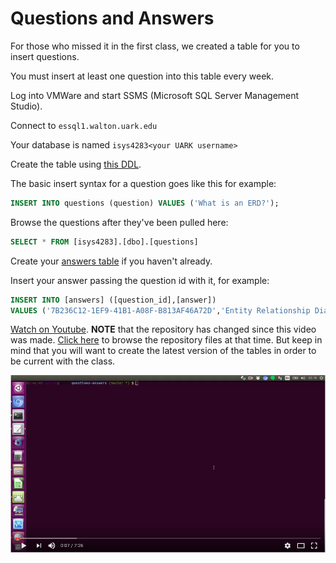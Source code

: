 # Questions and Answers

For those who missed it in the first class, we created a table for you to
insert questions.

You must insert at least one question into this table every week.

Log into VMWare and start SSMS (Microsoft SQL Server Management Studio).

Connect to `essql1.walton.uark.edu`

Your database is named `isys4283<your UARK username>`

Create the table using [this DDL][3].

The basic insert syntax for a question goes like this for example:

```sql
INSERT INTO questions (question) VALUES ('What is an ERD?');
```

Browse the questions after they've been pulled here:

```sql
SELECT * FROM [isys4283].[dbo].[questions]
```

Create your [answers table][4] if you haven't already.

Insert your answer passing the question id with it, for example:

```sql
INSERT INTO [answers] ([question_id],[answer])
VALUES ('7B236C12-1EF9-41B1-A08F-B813AF46A72D','Entity Relationship Diagram');
```

[Watch on Youtube][1]. **NOTE** that the repository has changed since this
video was made. [Click here][5] to browse the repository files at that time.
But keep in mind that you will want to create the latest version of the tables
in order to be current with the class.

[![Youtube Thumbnail][2]][1]

[1]:https://youtu.be/2t2IeNA1bi0?hd=1
[2]:./docs/images/youtube.png
[3]:./sql/create-questions-table.sql
[4]:./sql/create-answers-table.sql
[5]:https://github.com/ISYS4283/questions-answers/tree/5452b90c488d6ae05b9c87e578a8165504bafb7f
